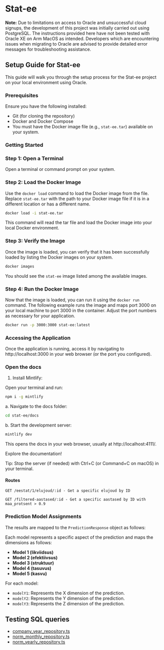 # Stat-ee

**Note:** Due to limitations on access to Oracle and unsuccessful cloud signups, the development of this project was initially carried out using PostgreSQL. The instructions provided here have not been tested with Oracle XE on Arm MacOS as intended. Developers which are encountering issues when migrating to Oracle are advised to provide detailed error messages for troubleshooting assistance.

## Setup Guide for Stat-ee

This guide will walk you through the setup process for the Stat-ee project on your local environment using Oracle.

### Prerequisites

Ensure you have the following installed:
- Git (for cloning the repository)
- Docker and Docker Compose
- You must have the Docker image file (e.g., `stat-ee.tar`) available on your system.

### Getting Started

### Step 1: Open a Terminal

Open a terminal or command prompt on your system.

### Step 2: Load the Docker Image

Use the `docker load` command to load the Docker image from the file. Replace `stat-ee.tar` with the path to your Docker image file if it is in a different location or has a different name.

```sh
docker load -i stat-ee.tar
```

This command will read the tar file and load the Docker image into your local Docker environment.

### Step 3: Verify the Image

Once the image is loaded, you can verify that it has been successfully loaded by listing the Docker images on your system.

```sh
docker images
```

You should see the `stat-ee` image listed among the available images.

### Step 4: Run the Docker Image

Now that the image is loaded, you can run it using the `docker run` command. The following example runs the image and maps port 3000 on your local machine to port 3000 in the container. Adjust the port numbers as necessary for your application.

```sh
docker run -p 3000:3000 stat-ee:latest
```

### Accessing the Application

Once the application is running, access it by navigating to http://localhost:3000 in your web browser (or the port you configured).

### Open the docs

1. Install Mintlify:

Open your terminal and run:

```bash
npm i -g mintlify
```

a. Navigate to the docs folder:

  ```bash
  cd stat-ee/docs
  ```
b. Start the development server:

  ```bash
  mintlify dev
  ```
This opens the docs in your web browser, usually at http://localhost:4111/.

Explore the documentation!

Tip: Stop the server (if needed) with Ctrl+C (or Command+C on macOS) in your terminal.

#### Routes
```http
GET /eestat/1/elujoud/:id - Get a specific elujoud by ID
```

```http
GET /filtered-aastased/:id - Get a specific aastased by ID with maa_protsent > 0.9
```


### Prediction Model Assignments

The results are mapped to the `PredictionResponse` object as follows:

Each model represents a specific aspect of the prediction and maps the dimensions as follows:

- **Model 1 (likviidsus)**
- **Model 2 (efektiivsus)**
- **Model 3 (struktuur)**
- **Model 4 (tasuvus)**
- **Model 5 (kasvu)**

For each model:
  - `modelY1`: Represents the X dimension of the prediction.
  - `modelY2`: Represents the Y dimension of the prediction.
  - `modelY3`: Represents the Z dimension of the prediction.

## Testing SQL queries

* [company_year_repository.ts](src/infrastructure/company_year_repository.ts)
* [norm_monthly_repository.ts](src/infrastructure/norm_monthly_repository.ts)
* [norm_yearly_repository.ts](src/infrastructure/norm_yearly_repository.ts)
